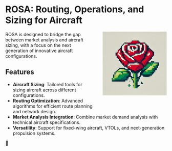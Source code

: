 # ROSA: Routing, Operations, and Sizing for Aircraft

<img src="rose.png" alt="ROSA Logo" width="200" height="200" align="right" style="margin-left: 30px; margin-bottom: 30px;"/>

ROSA is designed to bridge the gap between market analysis and aircraft sizing, with a focus on the next generation of innovative aircraft configurations.

## Features
- **Aircraft Sizing**: Tailored tools for sizing aircraft across different configurations.
- **Routing Optimization**: Advanced algorithms for efficient route planning and network design.
- **Market Analysis Integration**: Combine market demand analysis with technical aircraft specifications.
- **Versatility**: Support for fixed-wing aircraft, VTOLs, and next-generation propulsion systems.

🌹
